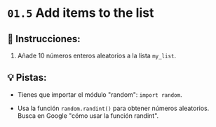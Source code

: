 # `01.5` Add items to the list

## 📝 Instrucciones:

1. Añade 10 números enteros aleatorios a la lista `my_list`.

## 💡 Pistas:

+ Tienes que importar el módulo "random": `import random`.

+ Usa la función `random.randint()` para obtener números aleatorios. Busca en Google "cómo usar la función randint".

